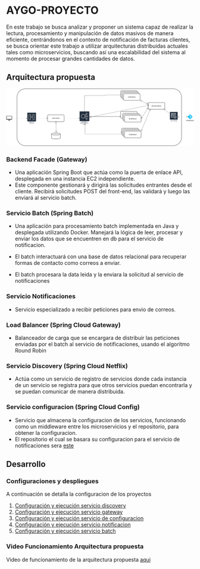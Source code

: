# AYGO-PROYECTO
En este trabajo se busca analizar y proponer un sistema capaz de realizar la lectura, procesamiento y manipulación de datos masivos de manera eficiente, centrándonos en el contexto de notificación de facturas clientes, se busca orientar este trabajo a utilizar arquitecturas distribuidas actuales tales como microservicios, buscando así una escalabilidad del sistema al momento de procesar grandes cantidades de datos.

## Arquitectura propuesta 

![alt text](docs/images/02-componentes.drawio.png)


### Backend Facade (Gateway)
- Una aplicación Spring Boot que actúa como la puerta de enlace API, desplegada en una instancia EC2 independiente.
- Este componente gestionará y dirigirá las solicitudes entrantes desde el cliente. Recibirá solicitudes POST del front-end, las validará y luego las enviará al servicio batch.

### Servicio Batch (Spring Batch)
- Una aplicación para procesamiento batch implementada en Java y desplegada utilizando Docker. Manejará la lógica de leer, procesar y enviar los datos que se encuentren en db para el servicio de notificacion.

- El batch  interactuará con una base de datos relacional para recuperar formas de contacto como correos a enviar.
- El batch procesara la data leida y la enviara la solicitud al servicio de notificaciones

### Servicio Notificaciones 
- Servicio especializado a recibir peticiones para envio de correos.

### Load Balancer (Spring Cloud Gateway)
- Balanceador de carga que se encargara de distribuir las peticiones enviadas por el batch al servicio de notificaciones, usando el algoritmo Round Robin

### Servicio Discovery (Spring Cloud Netflix)

- Actúa como un servicio de registro de servicios donde cada instancia de un servicio se registra para que otros servicios puedan encontrarla y se puedan comunicar de manera distribuida.


### Servicio configuracion (Spring Cloud Config)

- Servicio que almacena la configuracion de los servicios, funcionando como un middleware entre los microservicios y el repositorio, para obtener la configuracion.
- El repositorio el cual se basara su configuracion para el servicio de notificaciones sera [este](https://github.com/Rincon10/AYGO-PROYECTO-CONFIG)

## Desarrollo 

### Configuraciones y despliegues
A continuación se detalla la configuracion de los proyectos


1. [Configuración y ejecución servicio discovery](01-discovery-service/README.md)
2. [Configuración y ejecución servicio gateway](02-api-gateway-service/README.md)
3. [Configuración y ejecución servicio de configuracion](03-config-service/README.md)
4. [Configuración y ejecución servicio notificacion](04-notification-service/README.md)
5. [Configuración y ejecución servicio batch](05-batch-service/README.md)

### Video Funcionamiento Arquitectura propuesta

Video de funcionamiento de la arquitectura propuesta [aqui](https://www.youtube.com/watch?v=XnXMrjMVN4Q)